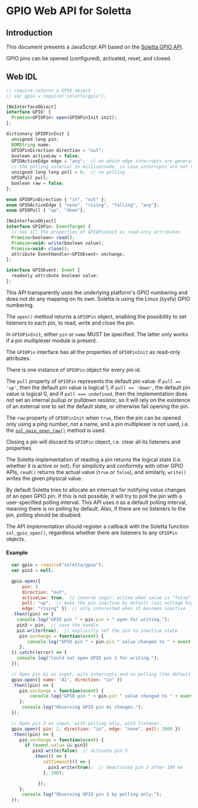 GPIO Web API for Soletta
========================

Introduction
------------
This document presents a JavaScript API based on the [Soletta GPIO API](http://solettaproject.github.io/docs/c-api/group__GPIO.html).

GPIO pins can be opened (configured), activated, reset, and closed.

Web IDL
-------
```javascript
// require returns a GPIO object
// var gpio = require('soletta/gpio');

[NoInterfaceObject]
interface GPIO: {
  Promise<GPIOPin> open(GPIOPinInit init);
};

dictionary GPIOPinInit {
  unsigned long pin;
  DOMString name;
  GPIOPinDirection direction = "out";
  boolean activeLow = false;
  GPIOActiveEdge edge = "any";  // on which edge interrupts are generated
  // the polling interval in milliseconds, in case interrupts are not used
  unsigned long long poll = 0;  // no polling
  GPIOPull pull;
  boolean raw = false;
};

enum GPIOPinDirection { "in", "out" };
enum GPIOActiveEdge { "none", "rising", "falling", "any"};
enum GPIOPull { "up", "down"};

[NoInterfaceObject]
interface GPIOPin: EventTarget {
  // has all the properties of GPIOPinInit as read-only attributes
  Promise<boolean> read();
  Promise<void> write(boolean value);
  Promise<void> close();
  attribute EventHandler<GPIOEvent> onchange;
};

interface GPIOEvent: Event {
  readonly attribute boolean value;
};
```
This API transparently uses the underlying platform's GPIO numbering and does not do any mapping on its own. Soletta is using the Linux (sysfs) GPIO numbering.

The ```open()``` method returns a ```GPIOPin``` object, enabling the possibility to set listeners to each pin, to read, write and close the pin.

In ```GPIOPinInit```, either ```pin``` or ```name``` MUST be specified. The latter only works if a pin multiplexer module is present.

The ```GPIOPin``` interface has all the properties of ```GPIOPinInit``` as read-only attributes.

There is one instance of ```GPIOPin``` object for every pin id.

The ```pull``` property of ```GPIOPin``` represents the default pin value: if ```pull == 'up'```, then the default pin value is logical 1, if ```pull == 'down'```, the default pin value is logical 0, and if ```pull === undefined```, then the implementation does not set an internal pullup or pulldown resistor, so it will rely on the existence of an external one to set the default state, or otherwise fail opening the pin.

The ```raw``` property of ```GPIOPinInit``` when ```true```, then the pin can be opened only using a ping number, not a name, and a pin multiplexer is not used, i.e. the [```sol_gpio_open_raw()```](http://solettaproject.github.io/docs/c-api/group__GPIO.html#gaaa42e7c282343b6b59a6080d6958818c) method is used.

Closing a pin will discard its ```GPIOPin``` object, i.e. clear all its listeners and properties.

The Soletta implementation of reading a pin returns the logical state (i.e. whether it is active or not). For simplicity and conformity with other GPIO APIs, ```read()``` returns the actual value (```true``` or ```false```), and similarly, ```write()``` writes the given physical value.

By default Soletta tries to allocate an interrupt for notifying value changes of an open GPIO pin. If this is not possible, it will try to poll the pin with a user-specified polling interval. This API uses ```0``` as a default polling interval, meaning there is no polling by default. Also, if there are no listeners to the pin, polling should be disabled.

The API implementation should register a callback with  the Soletta function ```sol_gpio_open()```, regardless whether there are listeners to any ```GPIOPin``` objects.

#### Example
```javascript
  var gpio = require("soletta/gpio");
  var pin3 = null;

  gpio.open({
      pin: 3
      direction: "out",
      activeLow: true,  // inverse logic: active when value is "false"
      pull: "up",  // make the pin inactive by default (set voltage high)
      edge: "rising" })  // only interested when it becomes inactive
  .then((pin) => {
    console.log("GPIO pin " + pin.pin + " open for writing.");
    pin3 = pin;  // save the handle
    pin.write(true);  // explicitly set the pin to inactive state
     pin.onchange = function(event) {
        console.log("GPIO pin " + pin.pin " value changed to " + event.value);
     };
  }).catch((error) => {
    console.log("Could not open GPIO pin 3 for writing.");
  });

  // Open pin A1 as input, with interrupts and no polling (the default settings).
  gpio.open({ name: 'A1', direction: "in" })
  .then((pin) => {
     pin.onchange = function(event) {
         console.log("GPIO pin " + pin.pin " value changed to " + event.value);
     };
      console.log("Observing GPIO pin A1 changes.");
  });

  // Open pin 2 as input, with polling only, with listener.
  gpio.open({ pin: 2, direction: "in", edge: "none", poll: 1000 })
  .then((pin) => {
     pin.onchange = function(event) {
       if (event.value && pin3)
          pin3.write(false)  // activate pin 3
          .then(() => {
              setTimeout(() => {
                pin3.write(true);  // deactivate pin 3 after 100 ms
              }, 100);

            });
     };
      console.log("Observing GPIO pin 2 by polling only.");
  });

```
